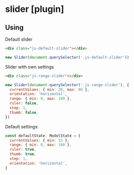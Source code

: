# slider [plugin]

## Using

Default slider

```html
<div class="js-default-slider"></div>
```

```javascript
new Slider(document.querySelector('.js-default-slider'))
```

Slider with own settings

```html
<div class="js-range-slider"></div>
```

```javascript
new Slider(document.querySelector('.js-range-slider'), {
  currentValues: { min: 20, max: 80 },
  orientation: 'horizontal',
  range: { min: 0, max: 100 },
  ruler: false,
  step: 1,
  thumb: false,
})
```

Default settings:

```javascript
const defaultState: ModelState = {
  currentValues: { min: 15 },
  range: { min: 0, max: 100 },
  ruler: true,
  thumb: true,
  step: 1,
  orientation: 'horizontal',
}
```
